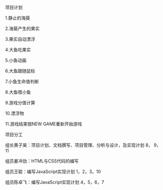 项目计划

1.静止的海葵

2.海葵产生的果实

3.果实自动漂浮

4.大鱼吃果实

5.小鱼动画

6.大鱼跟随鼠标

7.小鱼生命值判断

8.大鱼喂小鱼

9.游戏分值计算

10.漂浮物

11.游戏结束按NEW GAME重新开始游戏

项目分工

组长黄子昊：项目计划、文档撰写、项目管理、分析与设计，及实现计划 8， 9，11

组员姜冲劲：HTML与CSS代码的编写

组员王聪：编写JavaScript实现计划 1，2，3，10

组员陈卓飞：编写JavaScript实现计划 4，5，6，7
